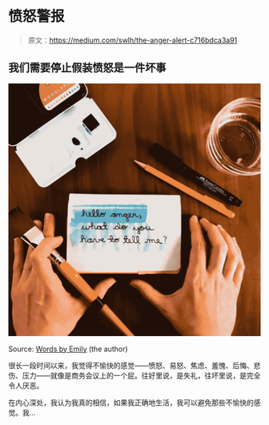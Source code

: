 # 愤怒警报

> 原文：<https://medium.com/swlh/the-anger-alert-c716bdca3a91>

## 我们需要停止假装愤怒是一件坏事

![](img/0ebaa6c8ff11297221c5cec63924b373.png)

Source: [Words by Emily](https://wordsbyemily.co/) (the author)

很长一段时间以来，我觉得不愉快的感觉——愤怒、易怒、焦虑、羞愧、后悔、悲伤、压力——就像是商务会议上的一个屁。往好里说，是失礼，往坏里说，是完全令人厌恶。

在内心深处，我认为我真的相信，如果我正确地生活，我可以避免那些不愉快的感觉。我…
